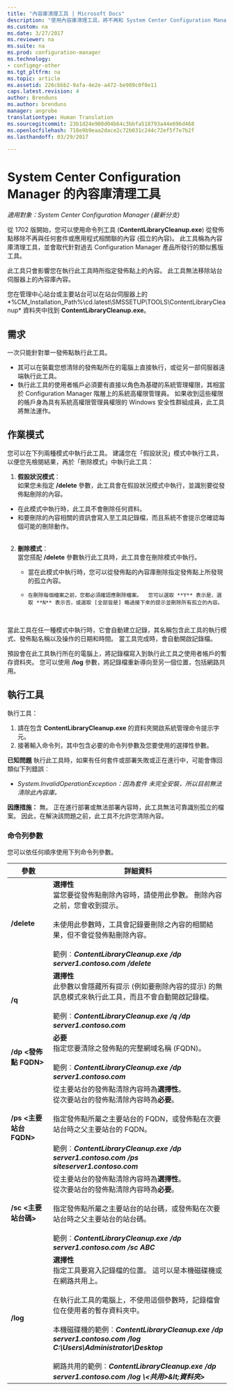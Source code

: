 ```yaml
---
title: "內容庫清理工具 | Microsoft Docs"
description: "使用內容庫清理工具，將不再和 System Center Configuration Manager 部署相關聯的孤立內容移除。"
ms.custom: na
ms.date: 3/27/2017
ms.reviewer: na
ms.suite: na
ms.prod: configuration-manager
ms.technology:
- configmgr-other
ms.tgt_pltfrm: na
ms.topic: article
ms.assetid: 226cbbb2-9afa-4e2e-a472-be989c0f0e11
caps.latest.revision: 4
author: Brenduns
ms.author: brenduns
manager: angrobe
translationtype: Human Translation
ms.sourcegitcommit: 23b1d24e908d04b64c3bbfa518793a44e696d468
ms.openlocfilehash: 718e9b9eaa2dace2c72b031c244c72ef5f7e7b2f
ms.lasthandoff: 03/29/2017

---
```

# <a name="the-content-library-cleanup-tool-for-system-center-configuration-manager"></a>System Center Configuration Manager 的內容庫清理工具

*適用對象：System Center Configuration Manager (最新分支)*

 從 1702 版開始，您可以使用命令列工具 (**ContentLibraryCleanup.exe**) 從發佈點移除不再與任何套件或應用程式相關聯的內容 (孤立的內容)。 此工具稱為內容庫清理工具，並會取代針對過去 Configuration Manager 產品所發行的類似舊版工具。  

此工具只會影響您在執行此工具時所指定發佈點上的內容。 此工具無法移除站台伺服器上的內容庫內容。

您在管理中心站台或主要站台可以在站台伺服器上的 *%CM_Installation_Path%\cd.latest\SMSSETUP\TOOLS\ContentLibraryCleanup\* 資料夾中找到 **ContentLibraryCleanup.exe**。

## <a name="requirements"></a>需求  
 一次只能針對單一發佈點執行此工具。  
 - 其可以在裝載您想清除的發佈點所在的電腦上直接執行，或從另一部伺服器遠端執行此工具。
 - 執行此工具的使用者帳戶必須要有直接以角色為基礎的系統管理權限，其相當於 Configuration Manager 階層上的系統高權限管理員。 如果收到這些權限的帳戶身為具有系統高權限管理員權限的 Windows 安全性群組成員，此工具將無法運作。

## <a name="modes-of-operation"></a>作業模式
您可以在下列兩種模式中執行此工具。 建議您在「假設狀況」模式中執行工具，以便您先檢閱結果，再於「刪除模式」中執行此工具：
  1.    **假設狀況模式**：   
      如果您未指定 **/delete** 參數，此工具會在假設狀況模式中執行，並識別要從發佈點刪除的內容。
   - 在此模式中執行時，此工具不會刪除任何資料。
   - 和要刪除的內容相關的資訊會寫入至工具記錄檔，而且系統不會提示您確認每個可能的刪除動作。  
      </br>   

  2. **刪除模式**：   
    當您搭配 **/delete** 參數執行此工具時，此工具會在刪除模式中執行。

     - 當在此模式中執行時，您可以從發佈點的內容庫刪除指定發佈點上所發現的孤立內容。
     -     在刪除每個檔案之前，您都必須確認應刪除檔案。  您可以選取 **Y** 表示是、選取 **N** 表示否，或選取 [全部皆是] 略過接下來的提示並刪除所有孤立的內容。  
     </br>

當此工具在任一種模式中執行時，它會自動建立記錄，其名稱包含此工具的執行模式、發佈點名稱以及操作的日期和時間。 當工具完成時，會自動開啟記錄檔。

預設會在此工具執行所在的電腦上，將記錄檔寫入到執行此工具之使用者帳戶的暫存資料夾。 您可以使用 **/log** 參數，將記錄檔重新導向至另一個位置，包括網路共用。


## <a name="run-the-tool"></a>執行工具
執行工具：
1. 請在包含 **ContentLibraryCleanup.exe** 的資料夾開啟系統管理命令提示字元。  
2. 接著輸入命令列，其中包含必要的命令列參數及您要使用的選擇性參數。

**已知問題** 執行此工具時，如果有任何套件或部署失敗或正在進行中，可能會傳回類似下列錯誤︰
-  *System.InvalidOperationException：因為套件 <packageID> 未完全安裝，所以目前無法清除此內容庫。*

**因應措施：** 無。 正在進行部署或無法部署內容時，此工具無法可靠識別孤立的檔案。 因此，在解決該問題之前，此工具不允許您清除內容。

### <a name="command-line-switches"></a>命令列參數  
您可以依任何順序使用下列命令列參數。   

|參數|詳細資料|
|---------|-------|
|**/delete**  |**選擇性** </br> 當您要從發佈點刪除內容時，請使用此參數。 刪除內容之前，您會收到提示。 </br></br> 未使用此參數時，工具會記錄要刪除之內容的相關結果，但不會從發佈點刪除內容。 </br></br> 範例︰***ContentLibraryCleanup.exe /dp server1.contoso.com /delete*** |
| **/q**       |**選擇性** </br> 此參數以會隱藏所有提示 (例如要刪除內容的提示) 的無訊息模式來執行此工具，而且不會自動開啟記錄檔。 </br></br> 範例︰***ContentLibraryCleanup.exe /q /dp server1.contoso.com*** |
| **/dp &lt;發佈點 FQDN>**  | **必要** </br> 指定您要清除之發佈點的完整網域名稱 (FQDN)。 </br></br> 範例︰***ContentLibraryCleanup.exe /dp server1.contoso.com***|
| **/ps &lt;主要站台 FQDN>**       | 從主要站台的發佈點清除內容時為**選擇性**。</br>從次要站台的發佈點清除內容時為**必要**。 </br></br> 指定發佈點所屬之主要站台的 FQDN，或發佈點在次要站台時之父主要站台的 FQDN。 </br></br> 範例︰***ContentLibraryCleanup.exe /dp server1.contoso.com /ps siteserver1.contoso.com*** |
| **/sc &lt;主要站台碼>**  | 從主要站台的發佈點清除內容時為**選擇性**。</br>從次要站台的發佈點清除內容時為**必要**。 </br></br> 指定發佈點所屬之主要站台的站台碼，或發佈點在次要站台時之父主要站台的站台碼。</br></br> 範例︰***ContentLibraryCleanup.exe /dp server1.contoso.com /sc ABC*** |
| **/log <log file directory>**       |**選擇性** </br> 指定工具要寫入記錄檔的位置。 這可以是本機磁碟機或在網路共用上。</br></br> 在執行此工具的電腦上，不使用這個參數時，記錄檔會位在使用者的暫存資料夾中。</br></br> 本機磁碟機的範例︰***ContentLibraryCleanup.exe /dp server1.contoso.com /log C:\Users\Administrator\Desktop*** </br></br>網路共用的範例︰***ContentLibraryCleanup.exe /dp server1.contoso.com /log \\&lt;共用>\&lt;資料夾>***|

